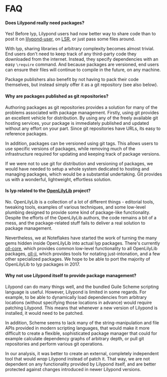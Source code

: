 # FAQ

#### Does Lilypond really need packages?

Yes! Before lyp, Lilypond users had now better way to share code than to post it on [lilypond-user](http://lilypond.1069038.n5.nabble.com/User-f3.html), on [LSR](http://lsr.di.unimi.it/LSR/Search), or just pass some files around.

With lyp, sharing libraries of arbitrary complexity becomes almost trivial. End users don't need to keep track of any third-party code they downloaded from the internet. Instead, they specify dependencies with an easy `\require` command. And because packages are versioned, end users can ensure their files will continue to compile in the future, on any machine.
 
Package publishers also benefit by not having to pack their code themselves, but instead simply offer it as a git repository (see also below).

#### Why are packages published as git repositories?

Authoring packages as git repositories provides a solution for many of the problems associated with package management. Firstly, using git provides an excellent vehicle for distribution. By using any of the freely available git hosting services, your package is immediately published and updated without any effort on your part. Since git repositories have URLs, its easy to reference packages.
 
In addition, packages can be versioned using git tags. This allows users to use specific versions of packages, while removing much of the infrastructure required for updating and keeping track of package versions.
 
If we were not to use git for distribution and versioning of packages, we would have needed to setup a whole system dedicated to hosting and managing packages, which would be a substantial undertaking. Git provides us with a wonderful, lightweight, effortless solution.

#### Is lyp related to the [OpenLilyLib](https://github.com/openlilylib/snippets) project?

No. OpenLilyLib is a collection of a lot of different things - editorial tools, tweaking tools, examples of various techniques, and some low-level plumbing designed to provide some kind of package-like functionality. Despite the efforts of the OpenLilyLib authors, the code remains a bit of a mess, and the package-related stuff fails to deliver a real solution to package management.

Nevertheless, we at Noteflakes have started the work of turning the many gems hidden inside OpenLilyLib into actual lyp packages. There's currently [oll-core](https://github.com/lyp-packages/oll-core), which provides common low-level functionality to all OpenLilyLib packages, [oll-ji](https://github.com/lyp-packages/oll-ji), which provides tools for notating just-intonation, and a few other specialized packages. We hope to be able to port the majority of OpenLilyLib to lyp packages in 2017.

#### Why not use Lilypond itself to provide package management?

Lilypond can do many things well, and the bundled Guile Scheme scripting language is useful. However, Lilypond is limited in some regards. For example, to be able to dynamically load dependencies from arbitrary locations (without specifying those locations in advance) would require patching Lilypond. This means that whenever a new version of Lilypond is installed, it would need to be patched.
 
In addition, Scheme seems to lack many of the string-manipulation and file APIs provided in modern scripting languages, that would make it more difficult to create a flexible, sophisticated package manager that could for example calculate dependency graphs of arbitrary depth, or pull git repositories and perform various git operations.

In our analysis, it was better to create an external, completely independent tool that would _wrap_ Lilypond instead of patch it. That way, we are not dependent on any functionality provided by Lilypond itself, and are better protected against changes introduced in newer Lilypond versions.
